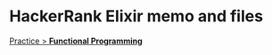 # HackerRank Elixir memo and files

[Practice > __Functional Programming__](https://www.hackerrank.com/domains/fp?filters%5Bstatus%5D%5B%5D=unsolved)
